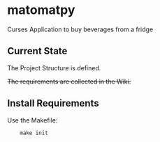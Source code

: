 # matomatpy
Curses Application to buy beverages from a fridge

## Current State

The Project Structure is defined.

~~The requirements are collected in the Wiki.~~

## Install Requirements
 
Use the Makefile:
```
    make init
```

